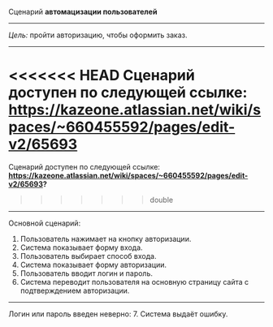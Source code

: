 Сценарий **автомацизации пользователей**
***
*Цель:* пройти авторизацию, чтобы оформить заказ.
***
<<<<<<< HEAD
Сценарий доступен по следующей ссылке: **https://kazeone.atlassian.net/wiki/spaces/~660455592/pages/edit-v2/65693** 
=======
Сценарий доступен по следующей ссылке: **https://kazeone.atlassian.net/wiki/spaces/~660455592/pages/edit-v2/65693?** 
>>>>>>> double
***
Основной сценарий:
1. Пользователь нажимает на кнопку авторизации.
2. Система показывает форму входа.
3. Пользователь выбирает способ входа.
4. Система показывает форму авторизации.
5. Пользователь вводит логин и пароль.
6. Система переводит пользователя на основную страницу сайта с подтверждением авторизации.

***
Логин или пароль введен неверно:
7. Система выдаёт ошибку.
